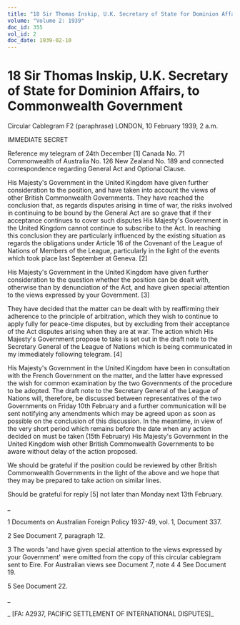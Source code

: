```yaml
---
title: "18 Sir Thomas Inskip, U.K. Secretary of State for Dominion Affairs, to Commonwealth Government"
volume: "Volume 2: 1939"
doc_id: 355
vol_id: 2
doc_date: 1939-02-10
---
```


# 18 Sir Thomas Inskip, U.K. Secretary of State for Dominion Affairs, to Commonwealth Government

Circular Cablegram F2 (paraphrase) LONDON, 10 February 1939, 2 a.m.

IMMEDIATE SECRET

Reference my telegram of 24th December [1] Canada No. 71 Commonwealth of Australia No. 126 New Zealand No. 189 and connected correspondence regarding General Act and Optional Clause.

His Majesty's Government in the United Kingdom have given further consideration to the position, and have taken into account the views of other British Commonwealth Governments. They have reached the conclusion that, as regards disputes arising in time of war, the risks involved in continuing to be bound by the General Act are so grave that if their acceptance continues to cover such disputes His Majesty's Government in the United Kingdom cannot continue to subscribe to the Act. In reaching this conclusion they are particularly influenced by the existing situation as regards the obligations under Article 16 of the Covenant of the League of Nations of Members of the League, particularly in the light of the events which took place last September at Geneva. [2]

His Majesty's Government in the United Kingdom have given further consideration to the question whether the position can be dealt with, otherwise than by denunciation of the Act, and have given special attention to the views expressed by your Government. [3]

They have decided that the matter can be dealt with by reaffirming their adherence to the principle of arbitration, which they wish to continue to apply fully for peace-time disputes, but by excluding from their acceptance of the Act disputes arising when they are at war. The action which His Majesty's Government propose to take is set out in the draft note to the Secretary General of the League of Nations which is being communicated in my immediately following telegram. [4]

His Majesty's Government in the United Kingdom have been in consultation with the French Government on the matter, and the latter have expressed the wish for common examination by the two Governments of the procedure to be adopted. The draft note to the Secretary General of the League of Nations will, therefore, be discussed between representatives of the two Governments on Friday 10th February and a further communication will be sent notifying any amendments which may be agreed upon as soon as possible on the conclusion of this discussion. In the meantime, in view of the very short period which remains before the date when any action decided on must be taken (15th February) His Majesty's Government in the United Kingdom wish other British Commonwealth Governments to be aware without delay of the action proposed.

We should be grateful if the position could be reviewed by other British Commonwealth Governments in the light of the above and we hope that they may be prepared to take action on similar lines.

Should be grateful for reply [5] not later than Monday next 13th February.

_

1 Documents on Australian Foreign Policy 1937-49, vol. 1, Document 337.

2 See Document 7, paragraph 12.

3 The words 'and have given special attention to the views expressed by your Government' were omitted from the copy of this circular cablegram sent to Eire. For Australian views see Document 7, note 4 4 See Document 19.

5 See Document 22.

_

_ [FA: A2937, PACIFIC SETTLEMENT OF INTERNATIONAL DISPUTES]_
